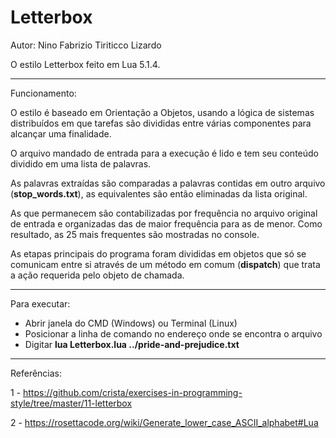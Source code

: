 # Letterbox

Autor: Nino Fabrizio Tiriticco Lizardo

O estilo Letterbox feito em Lua 5.1.4.

------------------------------

Funcionamento:

O estilo é baseado em Orientação a Objetos, usando a lógica de sistemas distribuídos em que tarefas são divididas entre várias componentes para alcançar uma finalidade.

O arquivo mandado de entrada para a execução é lido e tem seu conteúdo dividido em uma lista de palavras.

As palavras extraídas são comparadas a palavras contidas em outro arquivo (**stop_words.txt**), as equivalentes são então eliminadas da lista original.

As que permanecem são contabilizadas por frequência no arquivo original de entrada e organizadas das de maior frequência para as de menor. Como resultado, as 25 mais frequentes são mostradas no console.

As etapas principais do programa foram divididas em objetos que só se comunicam entre si através de um método em comum (**dispatch**) que trata a ação requerida pelo objeto de chamada.

------------------------------

Para executar:

- Abrir janela do CMD (Windows) ou Terminal (Linux)
- Posicionar a linha de comando no endereço onde se encontra o arquivo
- Digitar **lua Letterbox.lua ../pride-and-prejudice.txt**

------------------------------

Referências:

1 - https://github.com/crista/exercises-in-programming-style/tree/master/11-letterbox

2 - https://rosettacode.org/wiki/Generate_lower_case_ASCII_alphabet#Lua